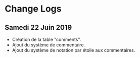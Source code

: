 # Change Logs

## Samedi 22 Juin 2019

- Création de la table "comments".
- Ajout du système de commentaire.
- Ajout du système de notation par étoile aux commentaires.